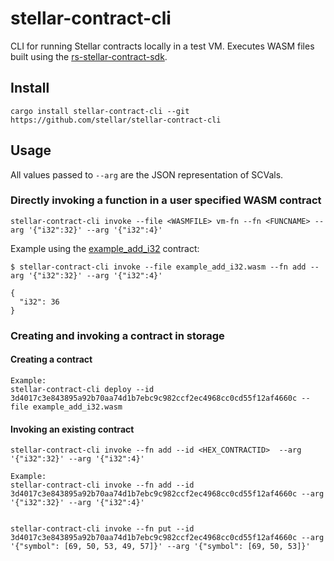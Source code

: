 # stellar-contract-cli

CLI for running Stellar contracts locally in a test VM. Executes WASM files built using the [rs-stellar-contract-sdk](https://github.com/stellar/rs-stellar-contract-sdk).

## Install

```
cargo install stellar-contract-cli --git https://github.com/stellar/stellar-contract-cli
```

## Usage

All values passed to `--arg` are the JSON representation of SCVals.

### Directly invoking a function in a user specified WASM contract

```
stellar-contract-cli invoke --file <WASMFILE> vm-fn --fn <FUNCNAME> --arg '{"i32":32}' --arg '{"i32":4}'
```

Example using the [example_add_i32](https://github.com/stellar/rs-stellar-contract-sdk/tree/main/examples/add_i32) contract:

```
$ stellar-contract-cli invoke --file example_add_i32.wasm --fn add --arg '{"i32":32}' --arg '{"i32":4}'

{
  "i32": 36
}
```

### Creating and invoking a contract in storage

#### Creating a contract

```
Example:
stellar-contract-cli deploy --id 3d4017c3e843895a92b70aa74d1b7ebc9c982ccf2ec4968cc0cd55f12af4660c --file example_add_i32.wasm
```

#### Invoking an existing contract

```
stellar-contract-cli invoke --fn add --id <HEX_CONTRACTID>  --arg '{"i32":32}' --arg '{"i32":4}'

Example:
stellar-contract-cli invoke --fn add --id 3d4017c3e843895a92b70aa74d1b7ebc9c982ccf2ec4968cc0cd55f12af4660c --arg '{"i32":32}' --arg '{"i32":4}'


stellar-contract-cli invoke --fn put --id 3d4017c3e843895a92b70aa74d1b7ebc9c982ccf2ec4968cc0cd55f12af4660c --arg '{"symbol": [69, 50, 53, 49, 57]}' --arg '{"symbol": [69, 50, 53]}'
```

